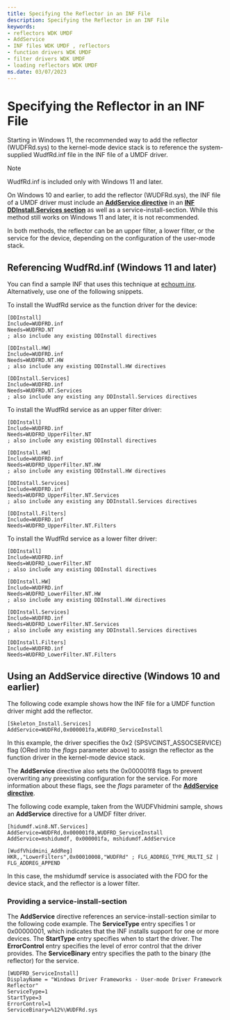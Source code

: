 ```yaml
---
title: Specifying the Reflector in an INF File
description: Specifying the Reflector in an INF File
keywords:
- reflectors WDK UMDF
- AddService
- INF files WDK UMDF , reflectors
- function drivers WDK UMDF
- filter drivers WDK UMDF
- loading reflectors WDK UMDF
ms.date: 03/07/2023
---
```


# Specifying the Reflector in an INF File

Starting in Windows 11, the recommended way to add the reflector (WUDFRd.sys) to the kernel-mode device stack is to reference the system-supplied WudfRd.inf file in the INF file of a UMDF driver.

> [!NOTE]
> WudfRd.inf is included only with Windows 11 and later.

On Windows 10 and earlier, to add the reflector (WUDFRd.sys), the INF file of a UMDF driver must include an [**AddService directive**](../install/inf-addservice-directive.md) in an [**INF DDInstall.Services section**](../install/inf-ddinstall-services-section.md) as well as a service-install-section. While this method still works on Windows 11 and later, it is not recommended.

In both methods, the reflector can be an upper filter, a lower filter, or the service for the device, depending on the configuration of the user-mode stack.

## Referencing WudfRd.inf (Windows 11 and later)

You can find a sample INF that uses this technique at [echoum.inx](https://github.com/microsoft/Windows-driver-samples/blob/develop/general/echo/umdf2/driver/AutoSync/echoum.inx).  Alternatively, use one of the following snippets.

To install the WudfRd service as the function driver for the device:

```inf
[DDInstall]
Include=WUDFRD.inf
Needs=WUDFRD.NT
; also include any existing DDInstall directives

[DDInstall.HW]
Include=WUDFRD.inf
Needs=WUDFRD.NT.HW
; also include any existing DDInstall.HW directives

[DDInstall.Services]
Include=WUDFRD.inf
Needs=WUDFRD.NT.Services
; also include any existing any DDInstall.Services directives
```

To install the WudfRd service as an upper filter driver:

```inf
[DDInstall] 
Include=WUDFRD.inf
Needs=WUDFRD_UpperFilter.NT
; also include any existing DDInstall directives

[DDInstall.HW]
Include=WUDFRD.inf
Needs=WUDFRD_UpperFilter.NT.HW
; also include any existing DDInstall.HW directives

[DDInstall.Services]
Include=WUDFRD.inf
Needs=WUDFRD_UpperFilter.NT.Services
; also include any existing any DDInstall.Services directives

[DDInstall.Filters]
Include=WUDFRD.inf
Needs=WUDFRD_UpperFilter.NT.Filters
```

To install the WudfRd service as a lower filter driver:

```inf
[DDInstall] 
Include=WUDFRD.inf
Needs=WUDFRD_LowerFilter.NT
; also include any existing DDInstall directives

[DDInstall.HW]
Include=WUDFRD.inf
Needs=WUDFRD_LowerFilter.NT.HW
; also include any existing DDInstall.HW directives

[DDInstall.Services]
Include=WUDFRD.inf
Needs=WUDFRD_LowerFilter.NT.Services
; also include any existing any DDInstall.Services directives

[DDInstall.Filters]
Include=WUDFRD.inf
Needs=WUDFRD_LowerFilter.NT.Filters
```

## Using an AddService directive (Windows 10 and earlier)

The following code example shows how the INF file for a UMDF function driver might add the reflector.

```inf
[Skeleton_Install.Services]
AddService=WUDFRd,0x000001fa,WUDFRD_ServiceInstall
```

In this example, the driver specifies the 0x2 (SPSVCINST\_ASSOCSERVICE) flag (ORed into the *flags* parameter above) to assign the reflector as the function driver in the kernel-mode device stack.

The **AddService** directive also sets the 0x000001f8 flags to prevent overwriting any preexisting configuration for the service. For more information about these flags, see the *flags* parameter of the [**AddService directive**](../install/inf-addservice-directive.md).

The following code example, taken from the WUDFVhidmini sample, shows an **AddService** directive for a UMDF filter driver.

```inf
[hidumdf.win8.NT.Services]
AddService=WUDFRd,0x000001f8,WUDFRD_ServiceInstall  
AddService=mshidumdf, 0x000001fa, mshidumdf.AddService

[WudfVhidmini_AddReg]
HKR,,"LowerFilters",0x00010008,"WUDFRd" ; FLG_ADDREG_TYPE_MULTI_SZ | FLG_ADDREG_APPEND
```

In this case, the mshidumdf service is associated with the FDO for the device stack, and the reflector is a lower filter.

### Providing a service-install-section


The **AddService** directive references an service-install-section similar to the following code example. The **ServiceType** entry specifies 1 or 0x00000001, which indicates that the INF installs support for one or more devices. The **StartType** entry specifies when to start the driver. The **ErrorControl** entry specifies the level of error control that the driver provides. The **ServiceBinary** entry specifies the path to the binary (the reflector) for the service.

```inf
[WUDFRD_ServiceInstall]
DisplayName = "Windows Driver Frameworks - User-mode Driver Framework Reflector"
ServiceType=1
StartType=3
ErrorControl=1
ServiceBinary=%12%\WUDFRd.sys
```
